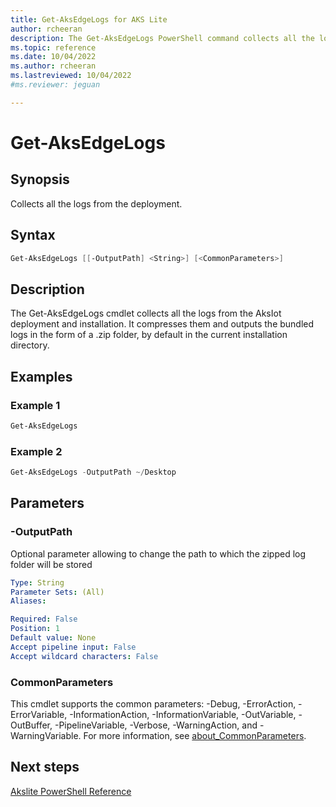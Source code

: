 ```yaml
---
title: Get-AksEdgeLogs for AKS Lite
author: rcheeran
description: The Get-AksEdgeLogs PowerShell command collects all the logs from the deployment.
ms.topic: reference
ms.date: 10/04/2022
ms.author: rcheeran 
ms.lastreviewed: 10/04/2022
#ms.reviewer: jeguan

---
```


# Get-AksEdgeLogs

## Synopsis

Collects all the logs from the deployment.

## Syntax

```powershell
Get-AksEdgeLogs [[-OutputPath] <String>] [<CommonParameters>]
```

## Description

The Get-AksEdgeLogs cmdlet collects all the logs from the AksIot deployment and installation.
It compresses them and outputs the bundled logs in the form of a .zip folder, by default in the current
installation directory.

## Examples

### Example 1

```powershell
Get-AksEdgeLogs
```

### Example 2

```powershell
Get-AksEdgeLogs -OutputPath ~/Desktop
```

## Parameters

### -OutputPath

Optional parameter allowing to change the path to which the zipped log folder will be stored

```yaml
Type: String
Parameter Sets: (All)
Aliases:

Required: False
Position: 1
Default value: None
Accept pipeline input: False
Accept wildcard characters: False
```

### CommonParameters

This cmdlet supports the common parameters: -Debug, -ErrorAction, -ErrorVariable, -InformationAction, -InformationVariable, -OutVariable, -OutBuffer, -PipelineVariable, -Verbose, -WarningAction, and -WarningVariable. For more information, see [about_CommonParameters](https://go.microsoft.com/fwlink/?LinkID=113216).

## Next steps

[Akslite PowerShell Reference](./index.md)

